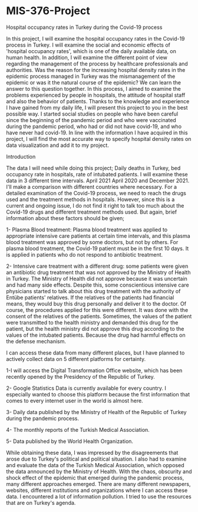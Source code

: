 # MIS-376-Project
Hospital occupancy rates in Turkey during the Covid-19 process



In this project, I will examine the hospital occupancy rates in the Covid-19 process in Turkey. I will examine the social and economic effects of 'hospital occupancy rates', which is one of the daily available data, on human health. In addition, I will examine the different point of view regarding the management of the process by healthcare professionals and authorities. Was the reason for the increasing hospital density rates in the epidemic process managed in Turkey was the mismanagement of the epidemic or was it the natural course of the epidemic? We can learn the answer to this question together. In this process, I aimed to examine the problems experienced by people in hospitals, the attitude of hospital staff and also the behavior of patients. Thanks to the knowledge and experience I have gained from my daily life, I will present this project to you in the best possible way. I started social studies on people who have been careful since the beginning of the pandemic period and who were vaccinated during the pandemic period, who had or did not have covid-19, and who have never had covid-19. In line with the information I have acquired in this project, I will find the most accurate way to specify hospital density rates on data visualization and add it to my project.

Introduction

The data I will need while doing this project; Daily deaths in Turkey, bed occupancy rate in hospitals, rate of intubated patients. I will examine these data in 3 different time intervals. April 2021 April 2020 and December 2021. I'll make a comparison with different countries where necessary. For a detailed examination of the Covid-19 process, we need to reach the drugs used and the treatment methods in hospitals. However, since this is a current and ongoing issue, I do not find it right to talk too much about the Covid-19 drugs and different treatment methods used. But again, brief information about these factors should be given;

1- Plasma Blood treatment: Plasma blood treatment was applied to appropriate intensive care patients at certain time intervals, and this plasma blood treatment was approved by some doctors, but not by others. For plasma blood treatment, the Covid-19 patient must be in the first 10 days. It is applied in patients who do not respond to antibiotic treatment.

2- Intensive care treatment with a different drug: some patients were given an antibiotic drug treatment that was not approved by the Ministry of Health in Turkey. The Ministry of Health did not approve because it was uncertain and had many side effects. Despite this, some conscientious intensive care physicians started to talk about this drug treatment with the authority of Entübe patients' relatives. If the relatives of the patients had financial means, they would buy this drug personally and deliver it to the doctor. Of course, the procedures applied for this were different. It was done with the consent of the relatives of the patients. Sometimes, the values ​​of the patient were transmitted to the health ministry and demanded this drug for the patient, but the health ministry did not approve this drug according to the values ​​of the intubated patients. Because the drug had harmful effects on the defense mechanism.

I can access these data from many different places, but I have planned to actively collect data on 5 different platforms for certainty.

1-I will access the Digital Transformation Office website, which has been recently opened by the Presidency of the Republic of Turkey.

2- Google Statistics Data is currently available for every country. I especially wanted to choose this platform because the first information that comes to every internet user in the world is almost here.

3- Daily data published by the Ministry of Health of the Republic of Turkey during the pandemic process.

4- The monthly reports of the Turkish Medical Association.

5- Data published by the World Health Organization.

While obtaining these data, I was impressed by the disagreements that arose due to Turkey's political and political situation. I also had to examine and evaluate the data of the Turkish Medical Association, which opposed the data announced by the Ministry of Health. With the chaos, obscurity and shock effect of the epidemic that emerged during the pandemic process, many different approaches emerged. There are many different newspapers, websites, different institutions and organizations where I can access these data. I encountered a lot of information pollution. I tried to use the resources that are on Turkey's agenda.
